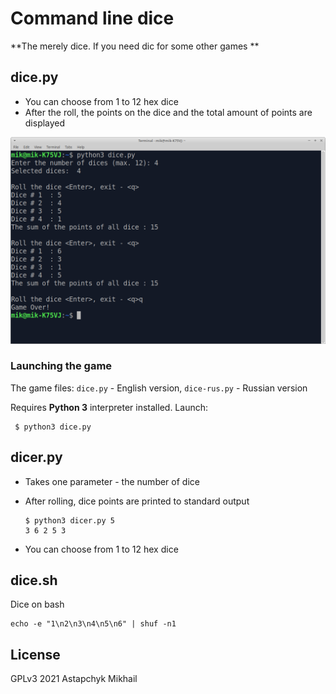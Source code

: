 # Command line dice

**The merely dice. If you need dic for some other games **


## dice.py

* You can choose from 1 to 12 hex dice 
* After the roll, the points on the dice and the total amount of points are displayed 

![dices](../fig/dice.png)


### Launching the game

The game files: `dice.py` - English version, `dice-rus.py` - Russian version

Requires **Python 3** interpreter installed. Launch:

     $ python3 dice.py
 

## dicer.py

* Takes one parameter - the number of dice
* After rolling, dice points are printed to standard output

      $ python3 dicer.py 5
      3 6 2 5 3

* You can choose from 1 to 12 hex dice 


## dice.sh

Dice on bash

    echo -e "1\n2\n3\n4\n5\n6" | shuf -n1



 ## License

GPLv3 2021 Astapchyk Mikhail

